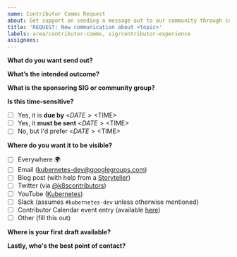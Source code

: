 ```yaml
---
name: Contributor Comms Request
about: Get support on sending a message out to our community through coordinated outreach on email, Slack, social media, and other public channels.
title: 'REQUEST: New communication about <topic>'
labels: area/contributor-comms, sig/contributor-experience
assignees: 
---
```

<!--
ATTENTION: the Upstream Marketing Team have classifications on how urgent and important a message to the community is outlined here: https://git.k8s.io/community/communication/marketing-team/multichannel-communications.md#mapping-type-to-tier

Filling out this form to the best of your ability will speed up the team's ability to get the word out! 
-->

**What do you want send out?** 
<!-- Include logos, artwork, pics, diagrams, or any other assets with public links whenever possible. -->


**What’s the intended outcome?**
<!-- Are you looking for people to get involved? Fill out a survey? See something of interest to them? Let us know why you care to share. -->


**What is the sponsoring SIG or community group?**
<!-- What SIG or group is this message on behalf of? What is the best way to contact them? -->

**Is this time-sensitive?** 
<!-- You can delete or skip this if it's not relevant. -->

- [ ] Yes, it is **due by** <$DATE> <$TIME>
- [ ] Yes, it **must be sent** <$DATE> <$TIME>
- [ ] No, but I'd prefer <$DATE> <$TIME>

**Where do you want it to be visible?**
<!-- Note that email via our mailing list is the default choice for all messages. See our
multichannel communication strategy for more details. Note that blogs and social
media must meet our guidelines.

Multichannel communication strategy: http://git.k8s.io/community/communication/marketing-team/multichannel-communications.md#mapping-type-to-tier

Blog and Social Media Guidelines: https://git.k8s.io/community/communication/marketing-team#purpose -->

- [ ] Everywhere 🌍
- [ ] Email (kubernetes-dev@googlegroups.com)
- [ ] Blog post (with help from a [Storyteller](https://github.com/kubernetes/community/tree/master/communication/marketing-team#purpose))
- [ ] Twitter (via [@k8scontributors](https://twitter.com/k8scontributors))
- [ ] YouTube ([Kubernetes](https://www.youtube.com/channel/UCZ2bu0qutTOM0tHYa_jkIwg))
- [ ] Slack (assumes `#kubernetes-dev` unless otherwise mentioned)
- [ ] Contributor Calendar event entry (available [here](https://calendar.google.com/calendar/embed?src=cgnt364vd8s86hr2phapfjc6uk%40group.calendar.google.com&ctz=America%2FLos_Angeles))
- [ ] Other (fill this out)

**Where is your first draft available?**
<!-- Please provide a first draft of your message for all channels requested. Take your best shot and we are here to support you through getting it ready for publication (it's appreciated). Links to Google Docs or Hackmd.io pages are best for easy editing.

Also, include any social media tags of relevant people (e.g. Twitter handles of people you want to give a shout out on Twitter)-->

**Lastly, who's the best point of contact?** 
<!-- If you are the point of contact, please confirm it's you. Please include both GitHub username and Slack username. -->
